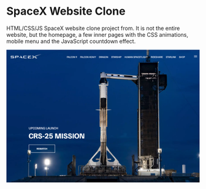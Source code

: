 # SpaceX Website Clone

HTML/CSS/JS SpaceX website clone project from. 
It is not the entire website, but the homepage, a few inner pages with the CSS animations, mobile menu and the JavaScript countdown effect.

![SpaceX Website](img/screen.jpg)

